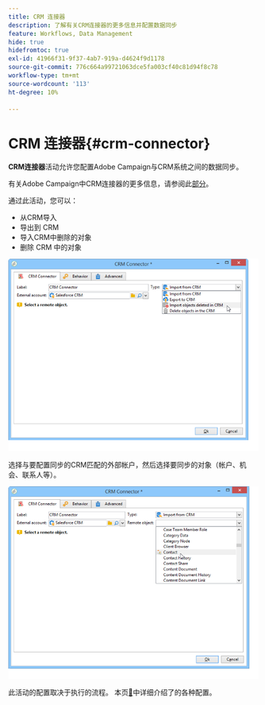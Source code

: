 ```yaml
---
title: CRM 连接器
description: 了解有关CRM连接器的更多信息并配置数据同步
feature: Workflows, Data Management
hide: true
hidefromtoc: true
exl-id: 41966f31-9f37-4ab7-919a-d4624f9d1178
source-git-commit: 776c664a99721063dce5fa003cf40c81d94f8c78
workflow-type: tm+mt
source-wordcount: '113'
ht-degree: 10%

---
```


# CRM 连接器{#crm-connector}



**CRM连接器**&#x200B;活动允许您配置Adobe Campaign与CRM系统之间的数据同步。

有关Adobe Campaign中CRM连接器的更多信息，请参阅此[部分](../../platform/using/crm-connectors.md)。

通过此活动，您可以：

* 从CRM导入
* 导出到 CRM
* 导入CRM中删除的对象
* 删除 CRM 中的对象

![](assets/crm_task_select_op.png)

选择与要配置同步的CRM匹配的外部帐户，然后选择要同步的对象（帐户、机会、联系人等）。

![](assets/crm_task_select_obj.png)

此活动的配置取决于执行的流程。 本页[&#128279;](../../platform/using/crm-data-sync.md)中详细介绍了的各种配置。
